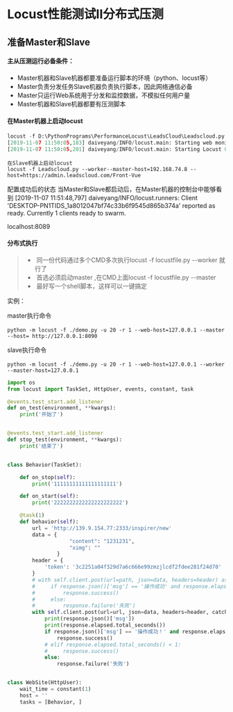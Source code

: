 # Locust性能测试II分布式压测



## 准备Master和Slave

#### 主从压测运行必备条件：

- Master机器和Slave机器都要准备运行脚本的环境（python、locust等）
- Master负责分发任务Slave机器负责执行脚本，因此网络通信必备
- Master只运行Web系统用于分发和监控数据，不模拟任何用户量
- Master机器和Slave机器都要有压测脚本



#### 在Master机器上启动locust

```python
locust -f D:\PythonPrograms\PerformanceLocust\LeadsCloud\Leadscloud.py --master --host=https://admin.leadscloud.com/Front-Vue
[2019-11-07 11:50:05,183] daiveyang/INFO/locust.main: Starting web monitor at *:8089
[2019-11-07 11:50:05,201] daiveyang/INFO/locust.main: Starting Locust 0.12.2
```

```
在Slave机器上启动locust
locust -f Leadscloud.py --worker--master-host=192.168.74.8 --host=https://admin.leadscloud.com/Front-Vue
```

配置成功后的状态
当Master和Slave都启动后，在Master机器的控制台中能够看到
[2019-11-07 11:51:48,797] daiveyang/INFO/locust.runners: Client 'DESKTOP-PN1TIDS_1a8012047bf74c33b6f9545d865b374a' reported as ready. Currently 1 clients ready to swarm.

localhost:8089



#### 分布式执行

> - ​	同一份代码通过多个CMD多次执行locust -f locustfile.py --worker 就行了
> - ​    首选必须启动master ,在CMD上面locust -f locustfile.py --master
> - ​    最好写一个shell脚本，这样可以一键搞定







实例：

master执行命令

​     ` python -m locust -f ./demo.py -u 20 -r 1 --web-host=127.0.0.1 --master --host= http://127.0.0.1:8090                                                           `    

slave执行命令

​     `python -m locust -f ./demo.py -u 20 -r 1 --web-host=127.0.0.1 --worker --master-host=127.0.0.1                                                                `    

```python
import os
from locust import TaskSet, HttpUser, events, constant, task

@events.test_start.add_listener
def on_test(environment, **kwargs):
    print('开始了')


@events.test_start.add_listener
def stop_test(environment, **kwargs):
    print('结束了')


class Behavior(TaskSet):

    def on_stop(self):
        print('11111111111111111111')

    def on_start(self):
        print('2222222222222222222222')

    @task(1)
    def behavior(self):
        url = 'http://139.9.154.77:2333/inspirer/new'
        data = {
                    "content": "1231231",
                    "ximg": ""
                }
        header = {
            'token': '3c2251a04f329d7a6c666e99zmzjlcdf2fdee281f24d70'
        }
        # with self.client.post(url=path, json=data, headers=header) as response:
        #     if response.json()['msg'] == '操作成功' and response.elapsed.total_seconds() < 0.200:
        #         response.success()
        #     else:
        #         response.failure('失败')
        with self.client.post(url=url, json=data, headers=header, catch_response=True) as response:
            print(response.json()['msg'])
            print(response.elapsed.total_seconds())
            if response.json()['msg'] == '操作成功！' and response.elapsed.total_seconds() < 0.200:
                response.success()
            # elif response.elapsed.total_seconds() < 1:
            #     response.success()
            else:
                response.failure('失败')


class WebSite(HttpUser):
    wait_time = constant(1)
    host = ''
    tasks = [Behavior, ]
```

